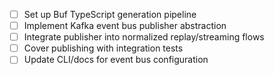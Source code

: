 - [ ] Set up Buf TypeScript generation pipeline
- [ ] Implement Kafka event bus publisher abstraction
- [ ] Integrate publisher into normalized replay/streaming flows
- [ ] Cover publishing with integration tests
- [ ] Update CLI/docs for event bus configuration
